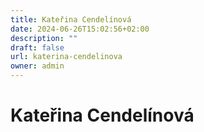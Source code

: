```yaml
---
title: Kateřina Cendelínová
date: 2024-06-26T15:02:56+02:00
description: ""
draft: false
url: katerina-cendelinova
owner: admin
---
```

# Kateřina Cendelínová
<!-- SECTION BREAK -->

